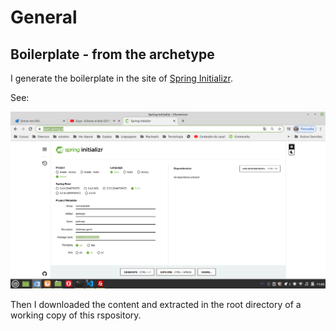 # General

## Boilerplate - from the archetype

I generate the boilerplate in the site of [Spring Initializr](https://start.spring.io/).

See:

![Spring Initializr website](images/initializr-website.png)

Then I downloaded the content and extracted in the root directory of a working copy of this rspository.